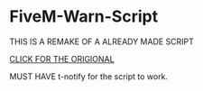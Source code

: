 # FiveM-Warn-Script

THIS IS A REMAKE OF A ALREADY MADE SCRIPT 

[CLICK FOR THE ORIGIONAL](https://forum.cfx.re/t/release-update-text-message-script-by-tonimorton/669591)

MUST HAVE t-notify for the script to work. 
